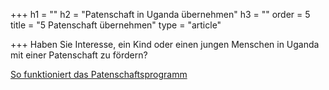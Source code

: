 +++
h1 = ""
h2 = "Patenschaft in Uganda übernehmen"
h3 = ""
order = 5
title = "5 Patenschaft übernehmen"
type = "article"

+++
Haben Sie Interesse, ein Kind oder einen jungen Menschen in Uganda mit einer Patenschaft zu fördern?

[So funktioniert das Patenschaftsprogramm](/helfen/patenschaft "Link Patenschaft")